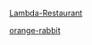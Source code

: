 
[Lambda-Restaurant](https://Siarhei-Chaptsau.github.io/Lambda-Restaurant/)

[orange-rabbit](https://github.com/Siarhei-Chaptsau/orange-rabbit)

